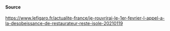#### Source
https://www.lefigaro.fr/actualite-france/je-rouvrirai-le-1er-fevrier-l-appel-a-la-desobeissance-de-restaurateur-reste-isole-20210119
